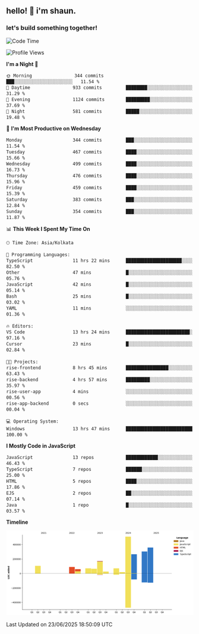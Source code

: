 ## hello! 👋 i'm shaun. 
### let's build something together!
<!--START_SECTION:waka-->
![Code Time](http://img.shields.io/badge/Code%20Time-266%20hrs%2049%20mins-blue)

![Profile Views](http://img.shields.io/badge/Profile%20Views-0-blue)

**I'm a Night 🦉** 

```text
🌞 Morning                344 commits         ███░░░░░░░░░░░░░░░░░░░░░░   11.54 % 
🌆 Daytime                933 commits         ████████░░░░░░░░░░░░░░░░░   31.29 % 
🌃 Evening                1124 commits        █████████░░░░░░░░░░░░░░░░   37.69 % 
🌙 Night                  581 commits         █████░░░░░░░░░░░░░░░░░░░░   19.48 % 
```
📅 **I'm Most Productive on Wednesday** 

```text
Monday                   344 commits         ███░░░░░░░░░░░░░░░░░░░░░░   11.54 % 
Tuesday                  467 commits         ████░░░░░░░░░░░░░░░░░░░░░   15.66 % 
Wednesday                499 commits         ████░░░░░░░░░░░░░░░░░░░░░   16.73 % 
Thursday                 476 commits         ████░░░░░░░░░░░░░░░░░░░░░   15.96 % 
Friday                   459 commits         ████░░░░░░░░░░░░░░░░░░░░░   15.39 % 
Saturday                 383 commits         ███░░░░░░░░░░░░░░░░░░░░░░   12.84 % 
Sunday                   354 commits         ███░░░░░░░░░░░░░░░░░░░░░░   11.87 % 
```


📊 **This Week I Spent My Time On** 

```text
🕑︎ Time Zone: Asia/Kolkata

💬 Programming Languages: 
TypeScript               11 hrs 22 mins      █████████████████████░░░░   82.50 % 
Other                    47 mins             █░░░░░░░░░░░░░░░░░░░░░░░░   05.76 % 
JavaScript               42 mins             █░░░░░░░░░░░░░░░░░░░░░░░░   05.14 % 
Bash                     25 mins             █░░░░░░░░░░░░░░░░░░░░░░░░   03.02 % 
YAML                     11 mins             ░░░░░░░░░░░░░░░░░░░░░░░░░   01.36 % 

🔥 Editors: 
VS Code                  13 hrs 24 mins      ████████████████████████░   97.16 % 
Cursor                   23 mins             █░░░░░░░░░░░░░░░░░░░░░░░░   02.84 % 

🐱‍💻 Projects: 
rise-frontend            8 hrs 45 mins       ████████████████░░░░░░░░░   63.43 % 
rise-backend             4 hrs 57 mins       █████████░░░░░░░░░░░░░░░░   35.97 % 
rise-user-app            4 mins              ░░░░░░░░░░░░░░░░░░░░░░░░░   00.56 % 
rise-app-backend         0 secs              ░░░░░░░░░░░░░░░░░░░░░░░░░   00.04 % 

💻 Operating System: 
Windows                  13 hrs 47 mins      █████████████████████████   100.00 % 
```

**I Mostly Code in JavaScript** 

```text
JavaScript               13 repos            ████████████░░░░░░░░░░░░░   46.43 % 
TypeScript               7 repos             ██████░░░░░░░░░░░░░░░░░░░   25.00 % 
HTML                     5 repos             ████░░░░░░░░░░░░░░░░░░░░░   17.86 % 
EJS                      2 repos             ██░░░░░░░░░░░░░░░░░░░░░░░   07.14 % 
Java                     1 repo              █░░░░░░░░░░░░░░░░░░░░░░░░   03.57 % 
```



**Timeline**

![Lines of Code chart](https://raw.githubusercontent.com/ShaunDaniel/ShaunDaniel/main/assets/bar_graph.png)


 Last Updated on 23/06/2025 18:50:09 UTC
<!--END_SECTION:waka-->

